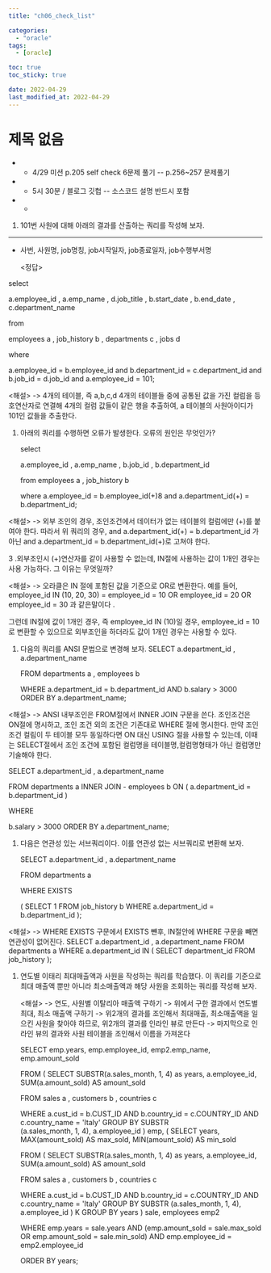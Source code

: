 ```yaml
---
title: "ch06_check_list"

categories:
  - "oracle"
tags:
  - [oracle]

toc: true
toc_sticky: true

date: 2022-04-29
last_modified_at: 2022-04-29
---
```


# 제목 없음

- - 4/29 미션 p.205 self check 6문제 풀기
-- p.256~257 문제풀기
- - 5시 30분 / 블로그 깃헙
-- 소스코드 설명 반드시 포함
- -
1. 101번 사원에 대해 아래의 결과를 산출하는 쿼리를 작성해 보자.

---

- 사번,  사원명,  job명칭,  job시작일자,  job종료일자,  job수행부서명
    
    <정답>
    

select

a.employee_id
, a.emp_name
, d.job_title
, b.start_date
, b.end_date
, c.department_name

from

employees a
, job_history b
, departments c
, jobs d

where

a.employee_id = b.employee_id
and b.department_id = c.department_id
and b.job_id = d.job_id
and a.employee_id = 101;

<해설>
-> 4개의 테이블, 즉 a,b,c,d 4개의 테이블들 중에 공통된 값을 가진 컬럼을 등호연산자로 연결해
4개의 컬럼 값들이 같은 행을 추출하여, a 테이블의 사원아이디가 101인 값들을 추출한다.

1. 아래의 쿼리를 수행하면 오류가 발생한다. 오류의 원인은 무엇인가?
    
    select
    
    a.employee_id
    , a.emp_name
    , b.job_id
    , b.department_id
    
    from
     employees a
    , job_history b
    
    where
    a.employee_id = b.employee_id(+)8
    and a.department_id(+) = b.department_id;
    

<해설>
-> 외부 조인의 경우, 조인조건에서 데이터가 없는 테이블의 컬럼에만 (+)를 붙여야 한다.
따라서 위 쿼리의 경우, and a.department_id(+) = b.department_id 가 아닌 and a.department_id = b.department_id(+)로 고쳐야 한다.

3 .외부조인시 (+)연산자를 같이 사용할 수 없는데, IN절에 사용하는 값이 1개인 경우는 사용 가능하다. 그 이유는 무엇일까?

<해설>
-> 오라클은 IN 절에 포함된 값을 기준으로 OR로 변환한다.
예를 들어,
employee_id IN (10, 20, 30)
= employee_id = 10 OR employee_id = 20 OR employee_id = 30 과 같은말이다 .

그런데 IN절에 값이 1개인 경우, 즉 employee_id IN (10)일 경우,
employee_id = 10 로 변환할 수 있으므로
외부조인을 하더라도 값이 1개인 경우는 사용할 수 있다.

1. 다음의 쿼리를 ANSI 문법으로 변경해 보자.
SELECT
a.department_id
, a.department_name

    
    FROM
    departments a
    , employees b
    
    WHERE
    a.department_id = b.department_id
    AND b.salary > 3000
    ORDER BY a.department_name;
    

<해설>
-> ANSI 내부조인은 FROM절에서 INNER JOIN 구문을 쓴다.
조인조건은 ON절에 명시하고, 조인 조건 외의 조건은 기존대로 WHERE 절에 명시한다. 만약 조인 조건
컬림이 두 테이블 모두 동일하다면 ON 대신 USING 절을 사용할 수 있는데, 이때는 SELECT절에서 조인
조건에 포함된 컬럼명을 테이블명,컬럼명형태가 아닌 컬럼명만 기술해야 한다.

SELECT
  a.department_id
, a.department_name

FROM
   departments a
   INNER JOIN -
   employees b
   ON ( a.department_id = b.department_id )

WHERE

 b.salary > 3000
ORDER BY a.department_name;

1. 다음은 연관성 있는 서브쿼리이다. 이를 연관성 없는 서브쿼리로 변환해 보자.

    
    SELECT
    a.department_id
    , a.department_name
    
    FROM
    departments a
    
    WHERE EXISTS 
    
    ( SELECT 1
    FROM job_history b
    WHERE a.department_id = b.department_id );
    

<해설> -> WHERE EXISTS 구문에서 EXISTS 뺸후, IN절안에 WHERE 구문을 빼면 연관성이 없어진다.
SELECT
a.department_id
, a.department_name
FROM
departments a
WHERE a.department_id IN ( SELECT department_id
FROM job_history  );

1. 연도별 이태리 최대매출액과 사원을 작성하는 쿼리를 학습했다. 이 쿼리를 기준으로 최대 매출액 뿐만 아니라 최소매출액과 해당 사원을 조회하는 쿼리를 작성해 보자.

    
    <해설>
    -> 연도, 사원별 이탈리아 매출액 구하기
    -> 위에서 구한 결과에서 연도별 최대, 최소 매출액 구하기
    -> 위2개의 결과를 조인해서 최대매출, 최소매출액을 일으킨 사원을 찾아야 하므로, 위2개의
    결과를 인라인 뷰로 만든다
    -> 마지막으로 인라인 뷰의 결과와 사원 테이블을 조인해서 이름을 가져온다
    
    SELECT emp.years,
    emp.employee_id,
    emp2.emp_name,
    emp.amount_sold
    
    FROM
    ( SELECT SUBSTR(a.sales_month, 1, 4) as years,
    a.employee_id,
    SUM(a.amount_sold) AS amount_sold
    
    FROM
    sales a
    , customers b
    , countries c
    
    WHERE
    a.cust_id = b.CUST_ID
    AND b.country_id = c.COUNTRY_ID
    AND c.country_name = 'Italy'
    GROUP BY SUBSTR\
    (a.sales_month, 1, 4), a.employee_id
    ) emp,
    ( SELECT years,
    MAX(amount_sold) AS max_sold,
    MIN(amount_sold) AS min_sold
    
    FROM
    ( SELECT SUBSTR(a.sales_month, 1, 4) as years,
    a.employee_id,
    SUM(a.amount_sold) AS amount_sold
    
    FROM
    sales a
    , customers b
    , countries c
    
    WHERE
    a.cust_id = b.CUST_ID
    AND b.country_id = c.COUNTRY_ID
    AND c.country_name = 'Italy'
    GROUP BY SUBSTR
    (a.sales_month, 1, 4), a.employee_id
    ) K
    GROUP BY years
    ) sale,
    employees emp2
    
    WHERE
    emp.years = sale.years
    AND (emp.amount_sold = sale.max_sold OR emp.amount_sold = sale.min_sold)
    AND emp.employee_id = emp2.employee_id
    
    ORDER BY years;